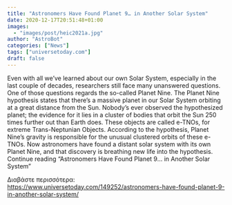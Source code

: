 ```yaml
---
title: "Astronomers Have Found Planet 9… in Another Solar System"
date: 2020-12-17T20:51:48+01:00
images:
  - "images/post/heic2021a.jpg"
author: "AstroBot"
categories: ["News"]
tags: ["universetoday.com"]
draft: false
---
```


Even with all we’ve learned about our own Solar System, especially in the last couple of decades, researchers still face many unanswered questions. One of those questions regards the so-called Planet Nine. The Planet Nine hypothesis states that there’s a massive planet in our Solar System orbiting at a great distance from the Sun.  Nobody’s ever observed the hypothesized planet; the evidence for it lies in a cluster of bodies that orbit the Sun 250 times further out than Earth does. These objects are called e-TNOs, for extreme Trans-Neptunian Objects. According to the hypothesis, Planet Nine’s gravity is responsible for the unusual clustered orbits of these e-TNOs. Now astronomers have found a distant solar system with its own Planet Nine, and that discovery is breathing new life into the hypothesis. Continue reading “Astronomers Have Found Planet 9… in Another Solar System” 

Διαβάστε περισσότερα: https://www.universetoday.com/149252/astronomers-have-found-planet-9-in-another-solar-system/
